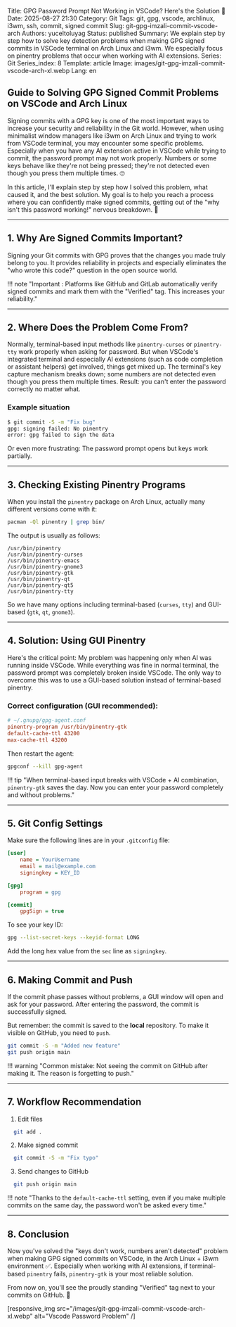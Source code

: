 Title: GPG Password Prompt Not Working in VSCode? Here's the Solution 🚀
Date: 2025-08-27 21:30
Category: Git
Tags: git, gpg, vscode, archlinux, i3wm, ssh, commit, signed commit
Slug: git-gpg-imzali-commit-vscode-arch
Authors: yuceltoluyag
Status: published
Summary: We explain step by step how to solve key detection problems when making GPG signed commits in VSCode terminal on Arch Linux and i3wm. We especially focus on pinentry problems that occur when working with AI extensions.
Series: Git
Series_index: 8
Template: article
Image: images/git-gpg-imzali-commit-vscode-arch-xl.webp
Lang: en

## Guide to Solving GPG Signed Commit Problems on VSCode and Arch Linux

Signing commits with a GPG key is one of the most important ways to increase your security and reliability in the Git world. However, when using minimalist window managers like i3wm on Arch Linux and trying to work from VSCode terminal, you may encounter some specific problems. Especially when you have any AI extension active in VSCode while trying to commit, the password prompt may not work properly. Numbers or some keys behave like they're not being pressed; they're not detected even though you press them multiple times. 🙄

In this article, I'll explain step by step how I solved this problem, what caused it, and the best solution. My goal is to help you reach a process where you can confidently make signed commits, getting out of the "why isn't this password working!" nervous breakdown. 🚀

---

## 1. Why Are Signed Commits Important?

Signing your Git commits with GPG proves that the changes you made truly belong to you. It provides reliability in projects and especially eliminates the "who wrote this code?" question in the open source world.

!!! note "Important : Platforms like GitHub and GitLab automatically verify signed commits and mark them with the "Verified" tag. This increases your reliability."

---

## 2. Where Does the Problem Come From?

Normally, terminal-based input methods like `pinentry-curses` or `pinentry-tty` work properly when asking for password. But when VSCode's integrated terminal and especially AI extensions (such as code completion or assistant helpers) get involved, things get mixed up. The terminal's key capture mechanism breaks down; some numbers are not detected even though you press them multiple times. Result: you can't enter the password correctly no matter what.

### Example situation

```bash
$ git commit -S -m "Fix bug"
gpg: signing failed: No pinentry
error: gpg failed to sign the data
```

Or even more frustrating: The password prompt opens but keys work partially.

---

## 3. Checking Existing Pinentry Programs

When you install the `pinentry` package on Arch Linux, actually many different versions come with it:

```bash
pacman -Ql pinentry | grep bin/
```

The output is usually as follows:

```
/usr/bin/pinentry
/usr/bin/pinentry-curses
/usr/bin/pinentry-emacs
/usr/bin/pinentry-gnome3
/usr/bin/pinentry-gtk
/usr/bin/pinentry-qt
/usr/bin/pinentry-qt5
/usr/bin/pinentry-tty
```

So we have many options including terminal-based (`curses`, `tty`) and GUI-based (`gtk`, `qt`, `gnome3`).

---

## 4. Solution: Using GUI Pinentry

Here's the critical point: My problem was happening only when AI was running inside VSCode. While everything was fine in normal terminal, the password prompt was completely broken inside VSCode. The only way to overcome this was to use a GUI-based solution instead of terminal-based pinentry.

### Correct configuration (GUI recommended):

```ini
# ~/.gnupg/gpg-agent.conf
pinentry-program /usr/bin/pinentry-gtk
default-cache-ttl 43200
max-cache-ttl 43200
```

Then restart the agent:

```bash
gpgconf --kill gpg-agent
```

!!! tip "When terminal-based input breaks with VSCode + AI combination, `pinentry-gtk` saves the day. Now you can enter your password completely and without problems."

---

## 5. Git Config Settings

Make sure the following lines are in your `.gitconfig` file:

```ini
[user]
    name = YourUsername
    email = mail@example.com
    signingkey = KEY_ID

[gpg]
    program = gpg

[commit]
    gpgSign = true
```

To see your key ID:

```bash
gpg --list-secret-keys --keyid-format LONG
```

Add the long hex value from the `sec` line as `signingkey`.

---

## 6. Making Commit and Push

If the commit phase passes without problems, a GUI window will open and ask for your password. After entering the password, the commit is successfully signed.

But remember: the commit is saved to the **local** repository. To make it visible on GitHub, you need to `push`.

```bash
git commit -S -m "Added new feature"
git push origin main
```

!!! warning "Common mistake: Not seeing the commit on GitHub after making it. The reason is forgetting to push."

---

## 7. Workflow Recommendation

1. Edit files

```bash
  git add .
```

2. Make signed commit

```bash
  git commit -S -m "Fix typo"
```

3. Send changes to GitHub

```bash
  git push origin main
```

!!! note "Thanks to the `default-cache-ttl` setting, even if you make multiple commits on the same day, the password won't be asked every time."

---

## 8. Conclusion

Now you've solved the "keys don't work, numbers aren't detected" problem when making GPG signed commits on VSCode, in the Arch Linux + i3wm environment ✅. Especially when working with AI extensions, if terminal-based `pinentry` fails, `pinentry-gtk` is your most reliable solution.

From now on, you'll see the proudly standing "Verified" tag next to your commits on GitHub. 🎉

[responsive_img src="/images/git-gpg-imzali-commit-vscode-arch-xl.webp" alt="Vscode Password Problem" /]